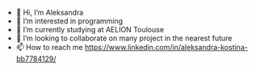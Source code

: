 - 👋 Hi, I’m Aleksandra
- 👀 I’m interested in programming
- 🌱 I’m currently studying at AELION Toulouse
- 💞️ I’m looking to collaborate on many project in the nearest future
- 📫 How to reach me https://www.linkedin.com/in/aleksandra-kostina-bb7784129/

<!---
Drakosha036/Drakosha036 is a ✨ special ✨ repository because its `README.md` (this file) appears on your GitHub profile.
You can click the Preview link to take a look at your changes.
--->

